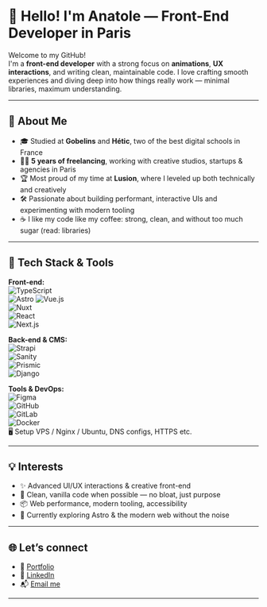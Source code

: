 # 👋 Hello! I'm Anatole — Front-End Developer in Paris

Welcome to my GitHub!  
I'm a **front-end developer** with a strong focus on **animations**, **UX interactions**, and writing clean, maintainable code. I love crafting smooth experiences and diving deep into how things really work — minimal libraries, maximum understanding.

---

## 🚀 About Me

- 🎓 Studied at **Gobelins** and **Hétic**, two of the best digital schools in France  
- 👨‍💻 **5 years of freelancing**, working with creative studios, startups & agencies in Paris  
- 🏆 Most proud of my time at **Lusion**, where I leveled up both technically and creatively  
- 🛠 Passionate about building performant, interactive UIs and experimenting with modern tooling  
- ☕ I like my code like my coffee: strong, clean, and without too much sugar (read: libraries)

---

## 🧰 Tech Stack & Tools

**Front-end:**  
![TypeScript](https://img.shields.io/badge/-TypeScript-black?style=flat-square&logo=typescript)  
![Astro](https://img.shields.io/badge/-Astro-black?style=flat-square&logo=astro)
![Vue.js](https://img.shields.io/badge/-Vue.js-black?style=flat-square&logo=vue.js)  
![Nuxt](https://img.shields.io/badge/-Nuxt-black?style=flat-square&logo=nuxt.js)  
![React](https://img.shields.io/badge/-React-black?style=flat-square&logo=react)  
![Next.js](https://img.shields.io/badge/-Next.js-black?style=flat-square&logo=next.js)  

**Back-end & CMS:**  
![Strapi](https://img.shields.io/badge/-Strapi-black?style=flat-square&logo=strapi)  
![Sanity](https://img.shields.io/badge/-Sanity-black?style=flat-square&logo=sanity)  
![Prismic](https://img.shields.io/badge/-Prismic-black?style=flat-square&logo=prismic)  
![Django](https://img.shields.io/badge/-Django-black?style=flat-square&logo=django)

**Tools & DevOps:**  
![Figma](https://img.shields.io/badge/-Figma-black?style=flat-square&logo=figma)  
![GitHub](https://img.shields.io/badge/-GitHub-black?style=flat-square&logo=github)  
![GitLab](https://img.shields.io/badge/-GitLab-black?style=flat-square&logo=gitlab)  
![Docker](https://img.shields.io/badge/-Docker-black?style=flat-square&logo=docker)  
🖥️ Setup VPS / Nginx / Ubuntu, DNS configs, HTTPS etc.

---

## 💡 Interests

- ✨ Advanced UI/UX interactions & creative front-end  
- 🧼 Clean, vanilla code when possible — no bloat, just purpose  
- 📦 Web performance, modern tooling, accessibility  
- 🌱 Currently exploring Astro & the modern web without the noise

---

## 🌐 Let’s connect

- 🔗 [Portfolio](https://anatoletouvron.fr) 
- 💼 [LinkedIn](https://www.linkedin.com/in/anatole-touvron-28b64a163/)
- 📬 [Email me](mailto:anatoletouvronfr@@gmail.com)

---

